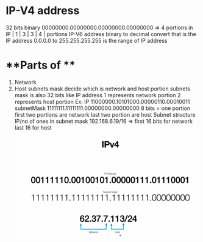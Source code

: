 # IP-V4 address
32 bits binary
00000000.00000000.00000000.00000000 => 4 portions in IP
|   1   |   3    |   3    |    4  | portions
IP-V6 address
binary to decimal convert that is the IP address 
0.0.0.0 to 255.255.255.255 is the range of IP address


# **Parts of **
 1. Network
 2. Host
subnets mask decide which is network and host portion
subnets mask is also 32 bits like IP address
1 represents network portion 
2 represents host portion
Ex: 
  IP           11000000.10101000.00000110.00010011
  subnetMask   11111111.11111111.00000000.00000000 
  8 bits = one portion 
  first two portions are network 
  last two portion are host
Subnet structure   
 IP/no of ones in subnet mask 
 192.168.6.19/16 => first 16 bits for network last 16 for host
 ![alt text](https://github.com/ManjuRamu/node-library/blob/main/public/git/images/ip-v4.PNG?raw=true)

